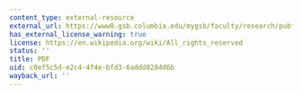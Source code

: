 ```yaml
---
content_type: external-resource
external_url: https://www0.gsb.columbia.edu/mygsb/faculty/research/pubfiles/2460/Rotation%20May_06_08%20with%20Tables.pdf
has_external_license_warning: true
license: https://en.wikipedia.org/wiki/All_rights_reserved
status: ''
title: PDF
uid: c0ef5c5d-e2c4-4f4e-bfd3-6addd8284d6b
wayback_url: ''
---
```

